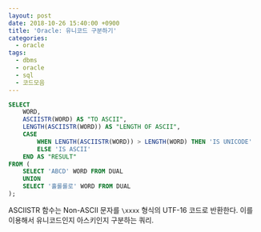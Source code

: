 ```yaml
---
layout: post
date: 2018-10-26 15:40:00 +0900
title: 'Oracle: 유니코드 구분하기'
categories:
  - oracle
tags:
  - dbms
  - oracle
  - sql
  - 코드모음
---
```


```sql
SELECT
    WORD,
    ASCIISTR(WORD) AS "TO ASCII",
    LENGTH(ASCIISTR(WORD)) AS "LENGTH OF ASCII",
    CASE
        WHEN LENGTH(ASCIISTR(WORD)) > LENGTH(WORD) THEN 'IS UNICODE'
        ELSE 'IS ASCII'
    END AS "RESULT"
FROM (
    SELECT 'ABCD' WORD FROM DUAL
    UNION
    SELECT '홀롤롤로' WORD FROM DUAL
);
```

ASCIISTR 함수는 Non-ASCII 문자를 `\xxxx` 형식의 UTF-16 코드로 반환한다. 이를 이용해서 유니코드인지 아스키인지 구분하는 쿼리.
